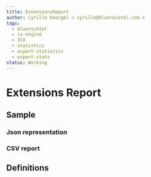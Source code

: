 ```yaml
---
title: ExtensionsReport
author: Cyrille Georgel < cyrille@bluerocktel.com >
tags:
  - bluerocktel
  - cx-engine
  - 3CX
  - statistics
  - expert-statistics
  - expert-stats
status: Working
---
```


# Extensions Report

## Sample

### Json representation

### CSV report

## Definitions

